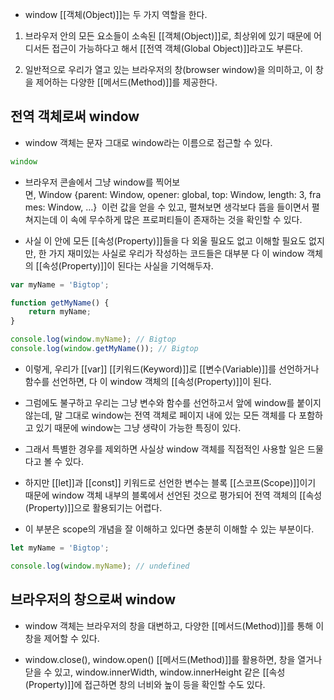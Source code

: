 - window [[객체(Object)]]는 두 가지 역할을 한다.

1. 브라우저 안의 모든 요소들이 소속된 [[객체(Object)]]로, 최상위에 있기 때문에 어디서든 접근이 가능하다고 해서 [[전역 객체(Global Object)]]라고도 부른다. 

2. 일반적으로 우리가 열고 있는 브라우저의 창(browser window)을 의미하고, 이 창을 제어하는 다양한 [[메서드(Method)]]를 제공한다.


## 전역 객체로써 window

- window 객체는 문자 그대로 window라는 이름으로 접근할 수 있다.

```js
window
```

- 브라우저 콘솔에서 그냥 window를 찍어보면, Window {parent: Window, opener: global, top: Window, length: 3, frames: Window, …}  이런 값을 얻을 수 있고, 펼쳐보면 생각보다 뜸을 들이면서 펼쳐지는데 이 속에 무수하게 많은 프로퍼티들이 존재하는 것을 확인할 수 있다. 

- 사실 이 안에 모든 [[속성(Property)]]들을 다 외울 필요도 없고 이해할 필요도 없지만, 한 가지 재미있는 사실로 우리가 작성하는 코드들은 대부분 다 이 window 객체의 [[속성(Property)]]이 된다는 사실을 기억해두자.

```js
var myName = 'Bigtop';

function getMyName() {
    return myName;
}

console.log(window.myName); // Bigtop
console.log(window.getMyName()); // Bigtop
```

- 이렇게, 우리가 [[var]] [[키워드(Keyword)]]로 [[변수(Variable)]]를 선언하거나 함수를 선언하면, 다 이 window 객체의 [[속성(Property)]]이 된다.

- 그럼에도 불구하고 우리는 그냥 변수와 함수를 선언하고서 앞에 window를 붙이지 않는데, 말 그대로 window는 전역 객체로 페이지 내에 있는 모든 객체를 다 포함하고 있기 때문에 window는 그냥 생략이 가능한 특징이 있다. 

- 그래서 특별한 경우를 제외하면 사실상 window 객체를 직접적인 사용할 일은 드물다고 볼 수 있다.

- 하지만 [[let]]과 [[const]] 키워드로 선언한 변수는 블록 [[스코프(Scope)]]이기 때문에 window 객체 내부의 블록에서 선언된 것으로 평가되어 전역 객체의 [[속성(Property)]]으로 활용되기는 어렵다.
- 이 부분은 scope의 개념을 잘 이해하고 있다면 충분히 이해할 수 있는 부분이다.

```js
let myName = 'Bigtop';

console.log(window.myName); // undefined
```

## 브라우저의 창으로써 window

- window 객체는 브라우저의 창을 대변하고, 다양한 [[메서드(Method)]]를 통해 이 창을 제어할 수 있다.

- window.close(), window.open() [[메서드(Method)]]를 활용하면, 창을 열거나 닫을 수 있고, window.innerWidth, window.innerHeight 같은 [[속성(Property)]]에 접근하면 창의 너비와 높이 등을 확인할 수도 있다.
